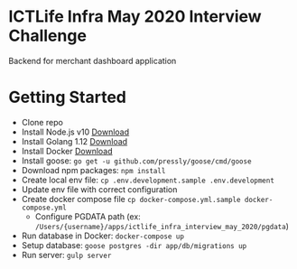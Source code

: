 ICTLife Infra May 2020 Interview Challenge
=========================================

Backend for merchant dashboard application


Getting Started
===============
- Clone repo
- Install Node.js v10 [Download](https://nodejs.org/dist/latest-v10.x/)
- Install Golang 1.12 [Download](https://golang.org/dl/#go1.12.13)
- Install Docker [Download](https://docs.docker.com/)
- Install goose: `go get -u github.com/pressly/goose/cmd/goose`
- Download npm packages: `npm install`
- Create local env file: `cp .env.development.sample .env.development`
- Update env file with correct configuration
- Create docker compose file `cp docker-compose.yml.sample docker-compose.yml`
  - Configure PGDATA path (ex: `/Users/{username}/apps/ictlife_infra_interview_may_2020/pgdata`)
- Run database in Docker: `docker-compose up`
- Setup database: `goose postgres -dir app/db/migrations up`
- Run server: `gulp server`
